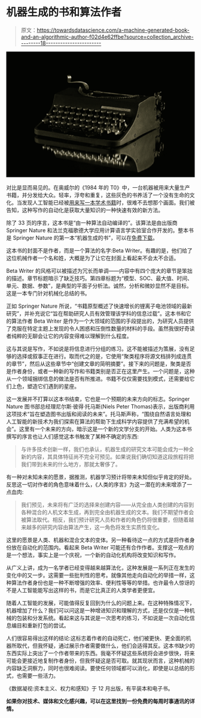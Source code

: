 # 机器生成的书和算法作者

> 原文：<https://towardsdatascience.com/a-machine-generated-book-and-an-algorithmic-author-f02d4e62ffbe?source=collection_archive---------18----------------------->

![](img/f478a2dd6fde75a00a33e0ebedc0c4b8.png)

对比是显而易见的。在奥威尔的《1984 年的 T0》中，一台机器被用来大量生产书籍，并分发给大众。轻率，浮夸和重复，这些灰色的书养活了一个没有生命的文化。当发现人工智能已经被[用来写一本学术书籍](https://group.springernature.com/in/group/media/press-releases/springer-nature-machine-generated-book/16590134)时，很难不去想那个画面。我们被告知，这种写作的自动化是获取大量知识的一种快速有效的新方法。

除了 33 页的序言，这本书是“由一种算法自动编译的”。该算法是由出版商 Springer Nature 和法兰克福歌德大学应用计算语言学实验室合作开发的。整本书是 Springer Nature 的第一本“机器生成的书”，可以在[免费下载](https://link.springer.com/book/10.1007/978-3-030-16800-1)。

这本书的封面不是作者，而是一个算法的名字:Beta Writer。有趣的是，他们给了这位机械作者一个名和姓，大概是为了让它在封面上看起来不会太不合适。

Beta Writer 的风格可以被描述为冗长而单调——内容中有四个庞大的章节是笨拙的描述。章节标题暗示了缺乏技巧。第四章标题为“模型、SOC、最大值、时间、单元、数据、参数”，是典型的平面子分析法。诚然，分析和微妙显然不是目标。这是一本专门针对机械化总结的书。

正如 Springer Nature 所说，“书籍原型概述了快速增长的锂离子电池领域的最新研究”，并补充说它“旨在帮助研究人员有效管理该学科的信息过载”。这本书和它的算法作者 Beta Writer 是作为一个大领域的范围的手段提出的，为研究人员提供了克服在特定主题上发现的令人困惑和压倒性数量的材料的手段。虽然我很好奇读者纯粹的无聊会让它的内容变得难以理解到什么程度。

这与其说是写作，不如说是将信息进行分组的练习。这不能被描述为策展，没有足够的选择或叙事正在进行。取而代之的是，它使用“聚类程序将源文档排列成连贯的章节”，然后从这些章节中“创建文章的简明摘要”。接下来的问题是，聚类是否是作者身份，或者一种新的写作和书籍类别是否正在这里产生。一个问题是，这种从一个领域捆绑信息的做法是否有所推进。书籍不仅仅需要找到模式，还需要给它们上色，塑造它们遇到的星座。

这一发展并不打算以这本书结束，它也是一个预期的未来方向的标志。Springer Nature 图书部总经理尼尔斯·彼得·托马斯(Niels Peter Thomas)表示，出版商利用这项技术“旨在塑造图书出版和阅读的未来”。托马斯声称，“围绕自然语言处理和人工智能的新技术为我们探索在算法的帮助下生成科学内容提供了充满希望的机会”。这里有一个未来的方向，暗示这是一个新的文学分支的开始。人类为这本书撰写的序言也让人们感觉这本书触发了某种不确定的东西:

> 与许多技术创新一样，我们也承认，机器生成的研究文本可能会成为一种全新的内容，其具体特征尚不完全可预见。如果说我们确切知道这段旅程将把我们带到未来的什么地方，那就太奢侈了。

有一种对未知未来的愿景，据推测，机器学习预计将带来未知但似乎肯定的好处。反思这一切对作者的角色意味着什么，《人类的序言》为这一潜在的未来增添了一点血肉:

> 我们预见，未来将有广泛的选择来创建内容——从完全由人类创建的内容到各种混合的人机文本生成，再到完全由机器生成的文本。我们不期望作者会被算法取代。相反，我们预计研究人员和作者的角色仍将很重要，但随着越来越多的研究内容由算法产生，这一角色将发生实质性变化。

这里的愿景是人类、机器和混合文本的变体。另一种看待这一点的方式是将作者身份放在自动化的范围内。看起来 Beta Writer 可能还有合作作者。支撑这一观点的是一个想法，事实上是一个庆祝，一个新的自动化机构将改变知识和写作。

从广义上讲，成为一名学者已经变得越来越算法化，这种发展是一系列正在发生的变化中的又一步。这需要一些批判性的思考。就像其他走向自动化的举措一样，这种算法作者身份也是一种不断增强的效率、便利性等等的举措。也许最令人惊讶的不是人工智能能写出这样的书，而是它比真正的人类学者更便宜。

随着人工智能的发展，可能值得反复回到为什么的问题上来。在这种特殊情况下，机器增加了什么？我们可以问这是一种增进知识和理解的方式，还是仅仅是一种机械的包装和分发系统。看起来这与其说是一次思考的练习，不如说是一次自动化信息编目和重新打包的尝试。

人们很容易得出这样的结论:这标志着作者的自动死亡，他们被更快、更全面的机器所取代，但我怀疑，通过展示作者需要做什么，他们会适得其反。这本书缺少的东西实际上突出了一个作者带来的东西。我毫不怀疑这些系统将会进步很快，将来可能会更接近地复制作者身份，但我怀疑这是否可取。就其现状而言，这种机械的内容缺乏洞察力，同时也很难阅读。要使任何领域都可以消化，即使是以总结的形式，也需要一些活力。

《数据凝视:资本主义、权力和感知》于 12 月出版，有平装本和电子书。

**如果你对技术、媒体和文化感兴趣，可以在这里**[](https://davidbeer.substack.com)****找到一份免费的每周时事通讯的详情。****